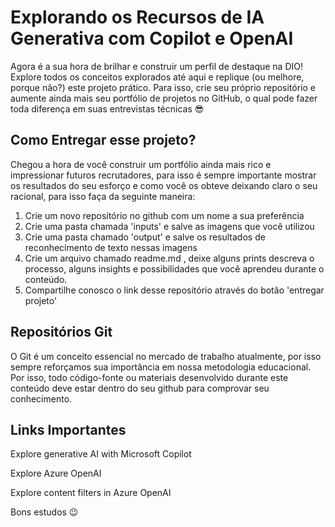 # Explorando os Recursos de IA Generativa com Copilot e OpenAI

Agora é a sua hora de brilhar e construir um perfil de destaque na DIO! Explore todos os conceitos explorados até aqui e replique (ou melhore, porque não?) este projeto prático. Para isso, crie seu próprio repositório e aumente ainda mais seu portfólio de projetos no GitHub, o qual pode fazer toda diferença em suas entrevistas técnicas 😎
 
## Como Entregar esse projeto?

Chegou a hora de você construir um portfólio ainda mais rico e impressionar futuros recrutadores, para isso é sempre importante mostrar os resultados do seu esforço e como você os obteve deixando claro o seu racional, para isso faça da seguinte maneira:

1. Crie um novo repositório no github com um nome a sua preferência
2. Crie uma pasta chamada 'inputs' e salve as imagens que você utilizou
3. Crie uma pasta chamado 'output' e salve os resultados de reconhecimento de texto nessas imagens
4. Crie um arquivo chamado readme.md , deixe alguns prints descreva o processo, alguns insights e possibilidades que você aprendeu durante o conteúdo.
5. Compartilhe conosco o link desse repositório através do botão 'entregar projeto'

## Repositórios Git

O Git é um conceito essencial no mercado de trabalho atualmente, por isso sempre reforçamos sua importância em nossa metodologia educacional. Por isso, todo código-fonte ou materiais desenvolvido durante este conteúdo deve estar dentro do seu github para comprovar seu conhecimento.

## Links Importantes
Explore generative AI with Microsoft Copilot

Explore Azure OpenAI

Explore content filters in Azure OpenAI


Bons estudos 😉

